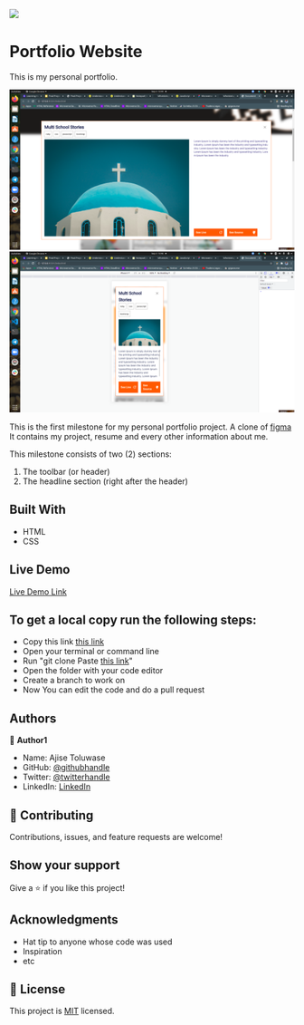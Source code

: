 
![](https://img.shields.io/badge/Microverse-blueviolet)

# Portfolio Website

This is my personal portfolio. 

![screenshot](./img/desktop-mobile-popup.png)
![screenshot](./img/mobile-popup.png)

This is the first milestone for my personal portfolio project.
A clone of [figma](https://www.figma.com/file/l7SqJ3ZfkAKih9sFxvWSR4/Microverse-Student-Project-1?node-id=48%3A27)
It contains my project, resume and every other information about me.

This milestone consists of two (2) sections:
1. The toolbar (or header)
2. The headline section (right after the header)
## Built With

- HTML
- CSS

## Live Demo

[Live Demo Link](https://whoistolu.github.io/personal-portfolio/)


## To get a local copy run the following steps:
- Copy this link [this link](https://github.com/Whoistolu/personal-portfolio/tree/created_toolbar)
- Open your terminal or command line
- Run "git clone Paste [this link](https://github.com/Whoistolu/personal-portfolio/tree/created_toolbar)"
- Open the folder with your code editor
- Create a branch to work on
- Now You can edit the code and do a pull request

## Authors

👤 **Author1**

- Name: Ajise Toluwase
- GitHub: [@githubhandle](https://github.com/Whoistolu)
- Twitter: [@twitterhandle](https://twitter.com/Littletolu)
- LinkedIn: [LinkedIn](https://www.linkedin.com/in/toluwase-ajise-9b40411b2/)

## 🤝 Contributing

Contributions, issues, and feature requests are welcome!

## Show your support

Give a ⭐️ if you like this project!

## Acknowledgments

- Hat tip to anyone whose code was used
- Inspiration
- etc

## 📝 License

This project is [MIT](./MIT.md) licensed.
